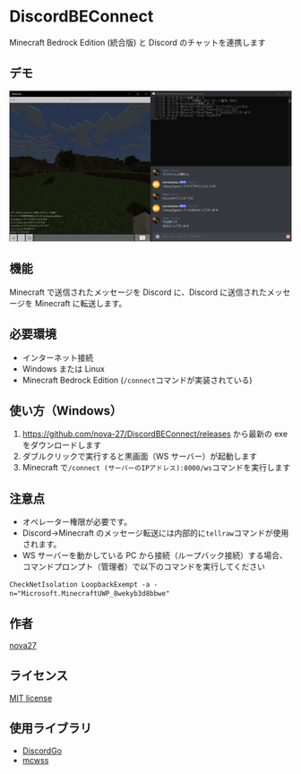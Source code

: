 # DiscordBEConnect

Minecraft Bedrock Edition (統合版) と Discord のチャットを連携します

## デモ

![Demo](images/demo.png)

## 機能

Minecraft で送信されたメッセージを Discord に、Discord に送信されたメッセージを Minecraft に転送します。

## 必要環境

- インターネット接続
- Windows または Linux
- Minecraft Bedrock Edition (`/connect`コマンドが実装されている)

## 使い方（Windows）

1. https://github.com/nova-27/DiscordBEConnect/releases から最新の exe をダウンロードします
2. ダブルクリックで実行すると黒画面（WS サーバー）が起動します
3. Minecraft で`/connect (サーバーのIPアドレス):8000/ws`コマンドを実行します

## 注意点

- オペレーター権限が必要です。
- Discord->Minecraft のメッセージ転送には内部的に`tellraw`コマンドが使用されます。
- WS サーバーを動かしている PC から接続（ループバック接続）する場合、コマンドプロンプト（管理者）で以下のコマンドを実行してください

```
CheckNetIsolation LoopbackExempt -a -n="Microsoft.MinecraftUWP_8wekyb3d8bbwe"
```

## 作者

[nova27](https://github.com/nova-27)

## ライセンス

[MIT license](https://en.wikipedia.org/wiki/MIT_License)

## 使用ライブラリ

- [DiscordGo](https://github.com/bwmarrin/discordgo)
- [mcwss](https://github.com/Sandertv/mcwss)
